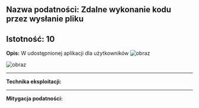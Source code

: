 ## Nazwa podatności: Zdalne wykonanie kodu przez wysłanie pliku

**Istotność:** 10
---

**Opis:**
W udostępnionej aplikacji dla użytkowników 
![obraz](https://github.com/GrzechuG/PWR-CBE-BAW-mutillidae-2024/assets/93217316/9662e0cc-70e6-451a-857f-034fdf58150d)

![obraz](https://github.com/GrzechuG/PWR-CBE-BAW-mutillidae-2024/assets/93217316/462bb30a-64ed-4379-bb94-d3f3c5da24d2)

---

**Technika eksploitacji:**


---

**Mitygacja podatności:**





